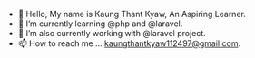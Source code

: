 - 👋 Hello, My name is Kaung Thant Kyaw, An Aspiring Learner.
- 👀 I’m currently learning @php and @laravel.
- 🌱 I’m also currently working with @laravel project.
- 📫 How to reach me ... kaungthantkyaw112497@gmail.com.
